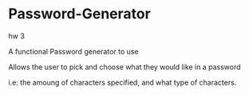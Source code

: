 # Password-Generator
hw 3

A functional Password generator to use

Allows the user to pick and choose what they would like in a password

i.e: the amoung of characters specified, and what type of characters.


